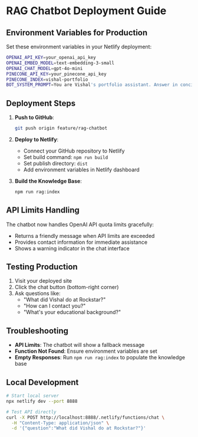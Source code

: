 # RAG Chatbot Deployment Guide

## Environment Variables for Production

Set these environment variables in your Netlify deployment:

```bash
OPENAI_API_KEY=your_openai_api_key
OPENAI_EMBED_MODEL=text-embedding-3-small
OPENAI_CHAT_MODEL=gpt-4o-mini
PINECONE_API_KEY=your_pinecone_api_key
PINECONE_INDEX=vishal-portfolio
BOT_SYSTEM_PROMPT=You are Vishal's portfolio assistant. Answer in concise UK English using ONLY the provided context. If unsure, say you don't know and offer a contact option.
```

## Deployment Steps

1. **Push to GitHub**:
   ```bash
   git push origin feature/rag-chatbot
   ```

2. **Deploy to Netlify**:
   - Connect your GitHub repository to Netlify
   - Set build command: `npm run build`
   - Set publish directory: `dist`
   - Add environment variables in Netlify dashboard

3. **Build the Knowledge Base**:
   ```bash
   npm run rag:index
   ```

## API Limits Handling

The chatbot now handles OpenAI API quota limits gracefully:
- Returns a friendly message when API limits are exceeded
- Provides contact information for immediate assistance
- Shows a warning indicator in the chat interface

## Testing Production

1. Visit your deployed site
2. Click the chat button (bottom-right corner)
3. Ask questions like:
   - "What did Vishal do at Rockstar?"
   - "How can I contact you?"
   - "What's your educational background?"

## Troubleshooting

- **API Limits**: The chatbot will show a fallback message
- **Function Not Found**: Ensure environment variables are set
- **Empty Responses**: Run `npm run rag:index` to populate the knowledge base

## Local Development

```bash
# Start local server
npx netlify dev --port 8888

# Test API directly
curl -X POST http://localhost:8888/.netlify/functions/chat \
  -H "Content-Type: application/json" \
  -d '{"question":"What did Vishal do at Rockstar?"}'
```
